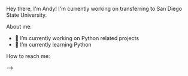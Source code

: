 Hey there, I'm Andy! I'm currently working on transferring to San Diego State University. 

About me:

- 🔭 I’m currently working on Python related projects
- 🌱 I’m currently learning Python

How to reach me:

-->
